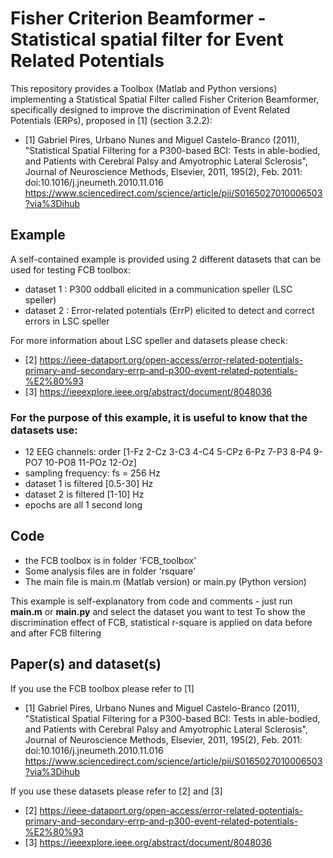# Fisher Criterion Beamformer - Statistical spatial filter for Event Related Potentials 

This repository provides a Toolbox (Matlab and Python versions) implementing a Statistical Spatial Filter called Fisher Criterion Beamformer, specifically designed to improve the discrimination of Event Related Potentials (ERPs), proposed in [1] (section 3.2.2):

* [1] Gabriel Pires, Urbano Nunes and  Miguel Castelo-Branco (2011), "Statistical Spatial Filtering for 
   a P300-based BCI: Tests in able-bodied, and Patients with Cerebral Palsy and Amyotrophic Lateral 
  Sclerosis", Journal of Neuroscience Methods, Elsevier, 2011, 195(2), 
  Feb. 2011: doi:10.1016/j.jneumeth.2010.11.016
  https://www.sciencedirect.com/science/article/pii/S0165027010006503?via%3Dihub

## Example
A self-contained example is provided using 2 different datasets that can be used for testing FCB toolbox:
* dataset 1 : P300 oddball elicited in a communication speller (LSC speller)
* dataset 2 : Error-related potentials (ErrP) elicited to detect and correct errors in LSC speller

For more information about LSC speller and datasets please check: 
* [2] https://ieee-dataport.org/open-access/error-related-potentials-primary-and-secondary-errp-and-p300-event-related-potentials-%E2%80%93
* [3] https://ieeexplore.ieee.org/abstract/document/8048036

### For the purpose of this example, it is useful to know that the datasets use:   
- 12 EEG channels: order [1-Fz 2-Cz 3-C3 4-C4 5-CPz 6-Pz 7-P3 8-P4 9-PO7 10-PO8 11-POz 12-Oz]
- sampling frequency: fs = 256 Hz
- dataset 1 is filtered [0.5-30] Hz
- dataset 2 is filtered [1-10] Hz
- epochs are all 1 second long

## Code
- the FCB toolbox is in folder 'FCB_toolbox' 
- Some analysis files are in folder 'rsquare'
- The main file is main.m (Matlab version) or main.py (Python version) 

This example is self-explanatory from code and comments - just run **main.m** or **main.py** and select the dataset you want to test
To show the discrimination effect of FCB,  statistical r-square is applied on data before and after FCB filtering 

## Paper(s) and dataset(s)
If you use the FCB toolbox please refer to [1]
* [1] Gabriel Pires, Urbano Nunes and  Miguel Castelo-Branco (2011), "Statistical Spatial Filtering for 
   a P300-based BCI: Tests in able-bodied, and Patients with Cerebral Palsy and Amyotrophic Lateral 
  Sclerosis", Journal of Neuroscience Methods, Elsevier, 2011, 195(2), 
  Feb. 2011: doi:10.1016/j.jneumeth.2010.11.016
  https://www.sciencedirect.com/science/article/pii/S0165027010006503?via%3Dihub

If you use these datasets please refer to [2] and [3]
* [2] https://ieee-dataport.org/open-access/error-related-potentials-primary-and-secondary-errp-and-p300-event-related-potentials-%E2%80%93
* [3] https://ieeexplore.ieee.org/abstract/document/8048036
